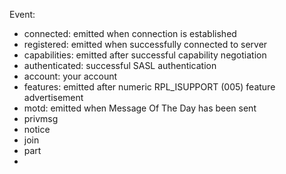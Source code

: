 Event:

- connected: emitted when connection is established
- registered: emitted when successfully connected to server
- capabilities: emitted after successful capability negotiation
- authenticated: successful SASL authentication
- account: your account
- features: emitted after numeric RPL_ISUPPORT (005) feature advertisement
- motd: emitted when Message Of The Day has been sent
- privmsg
- notice
- join
- part
- 